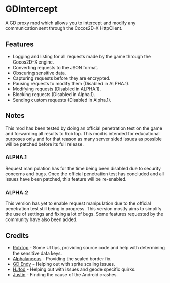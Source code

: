 # GDIntercept

A GD proxy mod which allows you to intercept and modify any communication sent through the Cocos2D-X HttpClient.

## Features

- Logging and listing for all requests made by the game through the Cocos2D-X engine.
- Converting requests to the JSON format.
- Obscuring sensitive data.
- Capturing requests before they are encrypted.
- Pausing requests to modify them (Disabled in ALPHA.1).
- Modifying requests (Disabled in ALPHA.1).
- Blocking requests (Disabled in Alpha.1).
- Sending custom requests (Disabled in Alpha.1).

## Notes

This mod has been tested by doing an official penetration test on the game and forwarding all results to RobTop. This mod is intended for educational purposes only and for that reason as many server sided issues as possible will be patched before its full release.

### ALPHA.1

Request manipulation has for the time being been disabled due to security concerns and bugs. Once the official penetration test has concluded and all issues have been patched, this feature will be re-enabled.

### ALPHA.2

This version has yet to enable request manipulation due to the official penetration test still being in progress. This version mostly aims to simplify the use of settings and fixing a lot of bugs. Some features requested by the community have also been added.

## Credits

- [RobTop](user:71) - Some UI tips, providing source code and help with determining the sensitive data keys.
- [Alphalaneous](https://github.com/Alphalaneous) - Providing the scaled border fix.
- [GD Endy](user:5115808) - Helping out with sprite scaling issues.
- [HJfod](https://github.com/HJfod) - Helping out with issues and geode specific quirks.
- [Justin](https://github.com/hiimjustin000) - Finding the cause of the Android crashes.
